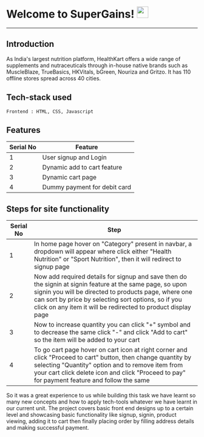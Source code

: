 # Welcome to SuperGains! <img src="https://raw.githubusercontent.com/MartinHeinz/MartinHeinz/master/wave.gif" width="30px">
---

**Introduction**
---
As India's largest nutrition platform, HealthKart offers a wide range of supplements and nutraceuticals through in-house native brands such as MuscleBlaze, TrueBasics, HKVitals, bGreen, Nouriza and Gritzo. It has 110 offline stores spread across 40 cities.

##  Tech-stack used
  
   ```
   Frontend : HTML, CSS, Javascript
   
   ```

## Features

 | Serial No            | Feature                                                              |
| ----------------- | ------------------------------------------------------------------ |
| 1 | User signup and Login |
| 2 | Dynamic add to cart feature |
| 3 | Dynamic cart page |
| 4 | Dummy payment for debit card |

**Steps for site functionality**
  --
  
  | Serial No            | Step                                                              |
| ----------------- | ------------------------------------------------------------------ |
| 1 | In home page hover on "Category" present in navbar, a dropdown will appear where click either "Health Nutrition" or "Sport Nutrition", then it will redirect to signup page|
| 2| Now add required details for signup and save then do the signin at signin feature at the same page, so upon signin you will be directed to products page, where one can sort by price by selecting sort options, so if you click on any item it will be redirected to product display page |
| 3 | Now to increase quantity you can click "+" symbol and to decrease the same click "-" and click "Add to cart" so the item will be added to your cart|
| 4 | To go cart page hover on cart icon at right corner and click "Proceed to cart" button, then change quantity by selecting "Quantity" option and to remove item from your cart click delete icon and click "Proceed to pay" for payment feature and follow the same|

  So it was a great experience to us while building this task we have learnt so many new concepts and how to apply tech-tools whatever we have learnt in our current unit. The project covers basic front end designs up to a certain level and showcasing basic functionality like signup, signin, product viewing, adding it to cart then finally placing order by filling address details and making successful payment. 
  



 
 



